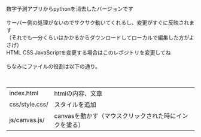 数字予測アプリからpythonを消去したバージョンです<br><br>
サーバー側の処理がないのでサクサク動いてくれるし、変更がすぐに反映されます<br>
（それでも一分くらいはかかるからダウンロードしてローカルで編集した方がよさげ）<br>
HTML CSS JavaScriptを変更する場合はこのレポジトリを変更してね<br><br>
ちなみにファイルの役割は以下の通り。<br>
<table>
  <tr>
    <td>index.html</td>
    <td>htmlの内容、文章</td>
  </tr>
  <tr>
    <td>css/style.css/</td>
    <td>スタイルを追加</td>
  </tr>
  <tr>
    <td>js/canvas.js/</td>
    <td>canvasを動かす（マウスクリックされた時にインクを塗る）</td>
   <tr><br>
</table>
